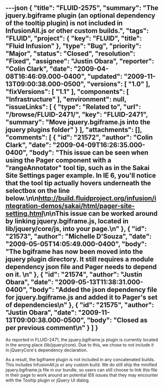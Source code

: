 ---json
{
  "title": "FLUID-2575",
  "summary": "The jquery.bgiframe plugin (an optional dependency of the tooltip plugin) is not included in InfusionAll.js or other custom builds.",
  "tags": "FLUID",
  "project": {
    "key": "FLUID",
    "title": "Fluid Infusion"
  },
  "type": "Bug",
  "priority": "Major",
  "status": "Closed",
  "resolution": "Fixed",
  "assignee": "Justin Obara",
  "reporter": "Colin Clark",
  "date": "2009-04-08T16:46:09.000-0400",
  "updated": "2009-11-13T09:00:38.000-0500",
  "versions": [
    "1.0"
  ],
  "fixVersions": [
    "1.1"
  ],
  "components": [
    "Infrastructure"
  ],
  "environment": null,
  "issueLinks": [
    {
      "type": "Related to",
      "url": "/browse/FLUID-2471/",
      "key": "FLUID-2471",
      "summary": "Move jquery.bgiframe.js into the jquery plugins folder"
    }
  ],
  "attachments": [],
  "comments": [
    {
      "id": "21572",
      "author": "Colin Clark",
      "date": "2009-04-09T16:26:35.000-0400",
      "body": "This issue can be seen when using the Pager component with a \"rangeAnnotator\" tool tip, such as in the Sakai Site Settings pager example. In IE 6, you'll notice that the tool tip actually hovers underneath the selectbox on the line below.\n\n<http://build.fluidproject.org/infusion/integration-demos/sakai/html/pager-site-setting.html>\n\nThis issue can be worked around by linking  jquery.bgiframe.js, located in lib/jquery/core/js, into your page.\n"
    },
    {
      "id": "21573",
      "author": "Michelle D'Souza",
      "date": "2009-05-05T14:05:49.000-0400",
      "body": "The bgiframe has now been moved into the jquery plugin directory. It still requires a module dependency json file and Pager needs to depend on it.&#x20;\n"
    },
    {
      "id": "21574",
      "author": "Justin Obara",
      "date": "2009-05-13T11:38:31.000-0400",
      "body": "Added the json dependency file for jquery.bgiframe.js and added it to Pager's set of dependencies\n"
    },
    {
      "id": "21575",
      "author": "Justin Obara",
      "date": "2009-11-13T09:00:38.000-0500",
      "body": "Closed as per previous comment\n"
    }
  ]
}
---
As reported in FLUID-2471, the jquery.bgiframe.js plugin is currently located in the wrong place (lib/jquery/core). Due to this, we chose to not include it in jQueryCore's dependency declaration.

As a result, the bgiframe plugin is not included in any concatenated builds. This includes InfusionAll.js or any custom build. We do still ship the minified jquery.bgiframe.js file in our bundle, so users can still choose to link this file in their page to work around an potential IE6 issues that they may encounter with the Tooltip plugin or jQuery UI dialog.

        